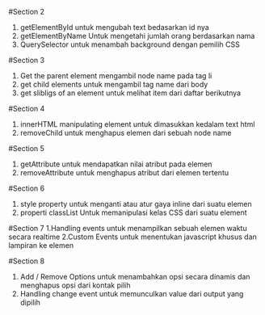 #Section 2 
1. getElementById untuk mengubah text bedasarkan id nya
2. getElementByName Untuk mengetahi jumlah orang berdasarkan nama
3. QuerySelector untuk menambah background dengan pemilih CSS

#Section 3
1. Get the parent element mengambil node name pada tag li
2. get child elements untuk mengambil tag name dari body
3. get slibligs of an element untuk melihat item dari daftar berikutnya

#Section 4 
1. innerHTML manipulating element untuk dimasukkan kedalam text html
2. removeChild untuk menghapus elemen dari sebuah node name

#Section 5 
1. getAttribute untuk mendapatkan nilai atribut pada elemen
2. removeAttribute untuk menghapus atribut dari elemen tertentu

#Section 6 
1. style property untuk menganti atau atur gaya inline dari suatu elemen
2. properti classList Untuk memanipulasi kelas CSS dari suatu element

#Section 7
1.Handling events untuk menampilkan sebuah elemen waktu secara realtime
2.Custom Events untuk menentukan javascript khusus dan lampiran ke elemen

#Section 8 
1. Add / Remove Options untuk menambahkan opsi secara dinamis dan menghapus opsi dari kontak pilih
2. Handling change event untuk memunculkan value dari output yang dipilih 
